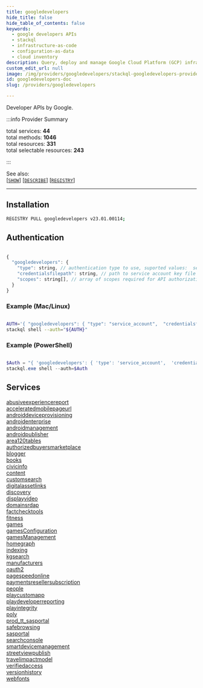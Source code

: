 ```yaml
---
title: googledevelopers
hide_title: false
hide_table_of_contents: false
keywords:
  - google developers APIs
  - stackql
  - infrastructure-as-code
  - configuration-as-data
  - cloud inventory
description: Query, deploy and manage Google Cloud Platform (GCP) infrastructure and resources using SQL
custom_edit_url: null
image: /img/providers/googledevelopers/stackql-googledevelopers-provider-featured-image.png
id: googledevelopers-doc
slug: /providers/googledevelopers

---
```

Developer APIs by Google.  
    
:::info Provider Summary

<div class="row">
<div class="providerDocColumn">
<span>total services:&nbsp;<b>44</b></span><br />
<span>total methods:&nbsp;<b>1046</b></span><br />
</div>
<div class="providerDocColumn">
<span>total resources:&nbsp;<b>331</b></span><br />
<span>total selectable resources:&nbsp;<b>243</b></span><br />
</div>
</div>

:::

See also:   
[[` SHOW `]](https://stackql.io/docs/language-spec/show) [[` DESCRIBE `]](https://stackql.io/docs/language-spec/describe)  [[` REGISTRY `]](https://stackql.io/docs/language-spec/registry)
* * * 

## Installation
```bash
REGISTRY PULL googledevelopers v23.01.00114;
```

## Authentication
```javascript

{
  "googledevelopers": {
    "type": string, // authentication type to use, suported values:  service_account
    "credentialsfilepath": string, // path to service account key file
    "scopes": string[], // array of scopes required for API authorization, see [scopes](https://developers.google.com/identity/protocols/oauth2/scopes)
  }
}

```
### Example (Mac/Linux)
```bash

AUTH='{ "googledevelopers": { "type": "service_account",  "credentialsfilepath": "creds/sa-key.json", "scopes": ["https://www.googleapis.com/auth/...", "..."]  }}'
stackql shell --auth="${AUTH}"

```
### Example (PowerShell)
```powershell

$Auth = "{ 'googledevelopers': { 'type': 'service_account',  'credentialsfilepath': 'creds/sa-key.json', 'scopes': ['https://www.googleapis.com/auth/...', '...'] }}"
stackql.exe shell --auth=$Auth

```
## Services
<div class="row">
<div class="providerDocColumn">
<a href="/providers/googledevelopers/abusiveexperiencereport/">abusiveexperiencereport</a><br />
<a href="/providers/googledevelopers/acceleratedmobilepageurl/">acceleratedmobilepageurl</a><br />
<a href="/providers/googledevelopers/androiddeviceprovisioning/">androiddeviceprovisioning</a><br />
<a href="/providers/googledevelopers/androidenterprise/">androidenterprise</a><br />
<a href="/providers/googledevelopers/androidmanagement/">androidmanagement</a><br />
<a href="/providers/googledevelopers/androidpublisher/">androidpublisher</a><br />
<a href="/providers/googledevelopers/area120tables/">area120tables</a><br />
<a href="/providers/googledevelopers/authorizedbuyersmarketplace/">authorizedbuyersmarketplace</a><br />
<a href="/providers/googledevelopers/blogger/">blogger</a><br />
<a href="/providers/googledevelopers/books/">books</a><br />
<a href="/providers/googledevelopers/civicinfo/">civicinfo</a><br />
<a href="/providers/googledevelopers/content/">content</a><br />
<a href="/providers/googledevelopers/customsearch/">customsearch</a><br />
<a href="/providers/googledevelopers/digitalassetlinks/">digitalassetlinks</a><br />
<a href="/providers/googledevelopers/discovery/">discovery</a><br />
<a href="/providers/googledevelopers/displayvideo/">displayvideo</a><br />
<a href="/providers/googledevelopers/domainsrdap/">domainsrdap</a><br />
<a href="/providers/googledevelopers/factchecktools/">factchecktools</a><br />
<a href="/providers/googledevelopers/fitness/">fitness</a><br />
<a href="/providers/googledevelopers/games/">games</a><br />
<a href="/providers/googledevelopers/gamesConfiguration/">gamesConfiguration</a><br />
<a href="/providers/googledevelopers/gamesManagement/">gamesManagement</a><br />
</div>
<div class="providerDocColumn">
<a href="/providers/googledevelopers/homegraph/">homegraph</a><br />
<a href="/providers/googledevelopers/indexing/">indexing</a><br />
<a href="/providers/googledevelopers/kgsearch/">kgsearch</a><br />
<a href="/providers/googledevelopers/manufacturers/">manufacturers</a><br />
<a href="/providers/googledevelopers/oauth2/">oauth2</a><br />
<a href="/providers/googledevelopers/pagespeedonline/">pagespeedonline</a><br />
<a href="/providers/googledevelopers/paymentsresellersubscription/">paymentsresellersubscription</a><br />
<a href="/providers/googledevelopers/people/">people</a><br />
<a href="/providers/googledevelopers/playcustomapp/">playcustomapp</a><br />
<a href="/providers/googledevelopers/playdeveloperreporting/">playdeveloperreporting</a><br />
<a href="/providers/googledevelopers/playintegrity/">playintegrity</a><br />
<a href="/providers/googledevelopers/poly/">poly</a><br />
<a href="/providers/googledevelopers/prod_tt_sasportal/">prod_tt_sasportal</a><br />
<a href="/providers/googledevelopers/safebrowsing/">safebrowsing</a><br />
<a href="/providers/googledevelopers/sasportal/">sasportal</a><br />
<a href="/providers/googledevelopers/searchconsole/">searchconsole</a><br />
<a href="/providers/googledevelopers/smartdevicemanagement/">smartdevicemanagement</a><br />
<a href="/providers/googledevelopers/streetviewpublish/">streetviewpublish</a><br />
<a href="/providers/googledevelopers/travelimpactmodel/">travelimpactmodel</a><br />
<a href="/providers/googledevelopers/verifiedaccess/">verifiedaccess</a><br />
<a href="/providers/googledevelopers/versionhistory/">versionhistory</a><br />
<a href="/providers/googledevelopers/webfonts/">webfonts</a><br />
</div>
</div>
